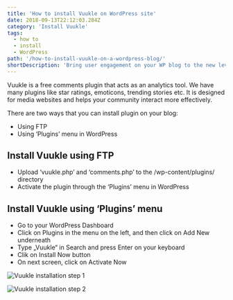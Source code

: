 ```yaml
---
title: 'How to install Vuukle on WordPress site'
date: 2018-09-13T22:12:03.284Z
category: 'Install Vuukle'
tags:
  - how to
  - install
  - WordPress
path: '/how-to-install-vuukle-on-a-wordpress-blog/'
shortDescription: 'Bring user engagement on your WP blog to the new level'
---
```


Vuukle is a free comments plugin that acts as an analytics tool. We have many plugins like star ratings, emoticons, trending stories etc. It is designed for media websites and helps your community interact more effectively.

There are two ways that you can install plugin on your blog:

- Using FTP
- Using ‘Plugins’ menu in WordPress

## Install Vuukle using FTP

- Upload ‘vuukle.php’ and ‘comments.php’ to the /wp-content/plugins/ directory
- Activate the plugin through the ‘Plugins’ menu in WordPress

## Install Vuukle using ‘Plugins’ menu

- Go to your WordPress Dashboard
- Click on Plugins in the menu on the left, and then click on Add New underneath
- Type „Vuukle“ in Search and press Enter on your keyboard
- Clik on Install Now button
- On next screen, click on Activate Now

![Vuukle installation step 1](/img/how-to-install-vuukle-on-a-wordpress-blog-img_1.png)

![Vuukle installation step 2](/img/how-to-install-vuukle-on-a-wordpress-blog-img_2.png)
